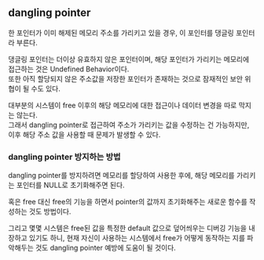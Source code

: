 ## dangling pointer    
    
한 포인터가 이미 해제된 메모리 주소를 가리키고 있을 경우, 이 포인터를 댕글링 포인터라 부른다.    
    
댕글링 포인터는 더이상 유효하지 않은 포인터이며, 해당 포인터가 가리키는 메모리에 접근하는 것은 Undefined Behavior이다.    
또한 아직 할당되지 않은 주소값을 저장한 포인터가 존재하는 것으로 잠재적인 보안 위협이 될 수도 있다.    
    
대부분의 시스템이 free 이후의 해당 메모리에 대한 접근이나 데이터 변경을 따로 막지는 않는다.    
그래서 dangling pointer로 접근하여 주소가 가리키는 값을 수정하는 건 가능하지만, 이후 해당 주소 값을 사용할 때 문제가 발생할 수 있다.    
    
    
    
### dangling pointer 방지하는 방법    
    
dangling pointer를 방지하려면 메모리를 할당하여 사용한 후에, 해당 메모리를 가리키는 포인터를 NULL로 초기화해주면 된다.    
    
혹은 free 대신 free의 기능을 하면서 pointer의 값까지 초기화해주는 새로운 함수를 작성하는 것도 방법이다.</br>
    
그리고 몇몇 시스템은 free된 값을 특정한 default 값으로 덮어씌우는 디버깅 기능을 내장하고 있기도 하니, 현재 자신이 사용하는 시스템에서 free가 어떻게 동작하는 지를 파악해두는 것도 dangling pointer 예방에 도움이 될 것이다.   
    
        
